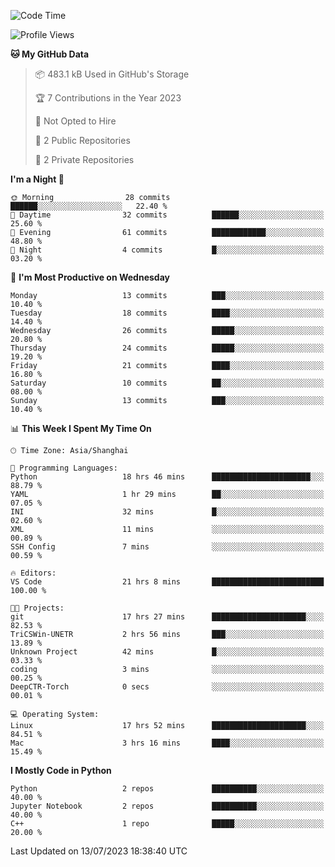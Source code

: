 <!--START_SECTION:waka-->
![Code Time](http://img.shields.io/badge/Code%20Time-283%20hrs%2018%20mins-blue)

![Profile Views](http://img.shields.io/badge/Profile%20Views-0-blue)

**🐱 My GitHub Data** 

> 📦 483.1 kB Used in GitHub's Storage 
 > 
> 🏆 7 Contributions in the Year 2023
 > 
> 🚫 Not Opted to Hire
 > 
> 📜 2 Public Repositories 
 > 
> 🔑 2 Private Repositories 
 > 
**I'm a Night 🦉** 

```text
🌞 Morning                28 commits          ██████░░░░░░░░░░░░░░░░░░░   22.40 % 
🌆 Daytime                32 commits          ██████░░░░░░░░░░░░░░░░░░░   25.60 % 
🌃 Evening                61 commits          ████████████░░░░░░░░░░░░░   48.80 % 
🌙 Night                  4 commits           █░░░░░░░░░░░░░░░░░░░░░░░░   03.20 % 
```
📅 **I'm Most Productive on Wednesday** 

```text
Monday                   13 commits          ███░░░░░░░░░░░░░░░░░░░░░░   10.40 % 
Tuesday                  18 commits          ████░░░░░░░░░░░░░░░░░░░░░   14.40 % 
Wednesday                26 commits          █████░░░░░░░░░░░░░░░░░░░░   20.80 % 
Thursday                 24 commits          █████░░░░░░░░░░░░░░░░░░░░   19.20 % 
Friday                   21 commits          ████░░░░░░░░░░░░░░░░░░░░░   16.80 % 
Saturday                 10 commits          ██░░░░░░░░░░░░░░░░░░░░░░░   08.00 % 
Sunday                   13 commits          ███░░░░░░░░░░░░░░░░░░░░░░   10.40 % 
```


📊 **This Week I Spent My Time On** 

```text
🕑︎ Time Zone: Asia/Shanghai

💬 Programming Languages: 
Python                   18 hrs 46 mins      ██████████████████████░░░   88.79 % 
YAML                     1 hr 29 mins        ██░░░░░░░░░░░░░░░░░░░░░░░   07.05 % 
INI                      32 mins             █░░░░░░░░░░░░░░░░░░░░░░░░   02.60 % 
XML                      11 mins             ░░░░░░░░░░░░░░░░░░░░░░░░░   00.89 % 
SSH Config               7 mins              ░░░░░░░░░░░░░░░░░░░░░░░░░   00.59 % 

🔥 Editors: 
VS Code                  21 hrs 8 mins       █████████████████████████   100.00 % 

🐱‍💻 Projects: 
git                      17 hrs 27 mins      █████████████████████░░░░   82.53 % 
TriCSWin-UNETR           2 hrs 56 mins       ███░░░░░░░░░░░░░░░░░░░░░░   13.89 % 
Unknown Project          42 mins             █░░░░░░░░░░░░░░░░░░░░░░░░   03.33 % 
coding                   3 mins              ░░░░░░░░░░░░░░░░░░░░░░░░░   00.25 % 
DeepCTR-Torch            0 secs              ░░░░░░░░░░░░░░░░░░░░░░░░░   00.01 % 

💻 Operating System: 
Linux                    17 hrs 52 mins      █████████████████████░░░░   84.51 % 
Mac                      3 hrs 16 mins       ████░░░░░░░░░░░░░░░░░░░░░   15.49 % 
```

**I Mostly Code in Python** 

```text
Python                   2 repos             ██████████░░░░░░░░░░░░░░░   40.00 % 
Jupyter Notebook         2 repos             ██████████░░░░░░░░░░░░░░░   40.00 % 
C++                      1 repo              █████░░░░░░░░░░░░░░░░░░░░   20.00 % 
```




 Last Updated on 13/07/2023 18:38:40 UTC
<!--END_SECTION:waka-->
